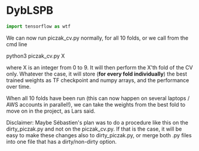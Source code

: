 # DybLSPB

```python
import tensorflow as wtf
```

We can now run piczak_cv.py normally, for all 10 folds, or we call from the cmd line

python3 piczak_cv.py X

where X is an integer from 0 to 9. It will then perform the X'th fold of the CV only. Whatever the case, it will store (**for every fold individually**) the best trained weights as TF checkpoint and numpy arrays, and the performance over time.

When all 10 folds have been run (this can now happen on several laptops / AWS accounts in parallel!), we can take the weights from the best fold to move on in the project, as Lars said.

Disclaimer: Maybe Sébastien's plan was to do a procedure like this on the dirty_piczak.py and not on the piczak_cv.py. If that is the case, it will be easy to make these changes also to dirty_piczak.py, or merge both .py files into one file that has a dirty/non-dirty option.